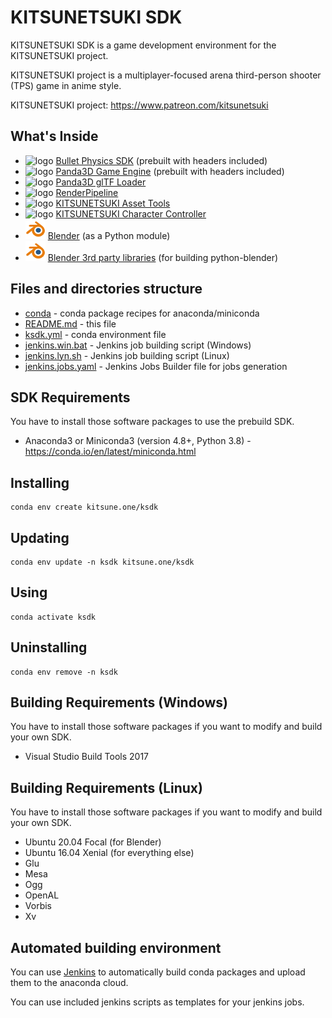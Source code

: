 KITSUNETSUKI SDK
================

KITSUNETSUKI SDK is a game development environment for the KITSUNETSUKI project.

KITSUNETSUKI project is a multiplayer-focused arena
third-person shooter (TPS) game in anime style.

KITSUNETSUKI project: https://www.patreon.com/kitsunetsuki


What's Inside
-------------

* ![logo](conda/bullet/icon_32.png) [Bullet Physics SDK](conda/bullet) (prebuilt with headers included)
* ![logo](conda/panda3d/icon_32.png) [Panda3D Game Engine](conda/panda3d) (prebuilt with headers included)
* ![logo](conda/panda3d/icon_32.png) [Panda3D glTF Loader](https://github.com/Moguri/panda3d-gltf)
* ![logo](conda/panda3d/icon_32.png) [RenderPipeline](https://github.com/tobspr/RenderPipeline)
* ![logo](conda/kcc/icon_32.png) [KITSUNETSUKI Asset Tools](https://github.com/kitsune-ONE-team/KITSUNETSUKI-Asset-Tools)
* ![logo](conda/kcc/icon_32.png) [KITSUNETSUKI Character Controller](conda/kcc)
* ![logo](conda/blender/blender_icon_32x32.png) [Blender](conda/blender) (as a Python module)
* ![logo](conda/blender/blender_icon_32x32.png) [Blender 3rd party libraries](conda/blender-thirdparty) (for building python-blender)

Files and directories structure
-------------------------------

* [conda](conda) - conda package recipes for anaconda/miniconda
* [README.md](README.md) - this file
* [ksdk.yml](ksdk.yml) - conda environment file
* [jenkins.win.bat](jenkins.win.bat) - Jenkins job building script (Windows)
* [jenkins.lyn.sh](jenkins.lyn.sh) - Jenkins job building script (Linux)
* [jenkins.jobs.yaml](jenkins.jobs.yaml) - Jenkins Jobs Builder file for jobs generation


SDK Requirements
----------------

You have to install those software packages to use the prebuild SDK.

* Anaconda3 or Miniconda3 (version 4.8+, Python 3.8) - https://conda.io/en/latest/miniconda.html


Installing
----------

```
conda env create kitsune.one/ksdk
```


Updating
--------

```
conda env update -n ksdk kitsune.one/ksdk
```


Using
-----

```
conda activate ksdk
```


Uninstalling
------------

```
conda env remove -n ksdk
```


Building Requirements (Windows)
-------------------------------

You have to install those software packages if you want to modify and build your own SDK.

* Visual Studio Build Tools 2017


Building Requirements (Linux)
-----------------------------

You have to install those software packages if you want to modify and build your own SDK.

* Ubuntu 20.04 Focal (for Blender)
* Ubuntu 16.04 Xenial (for everything else)
* Glu
* Mesa
* Ogg
* OpenAL
* Vorbis
* Xv


Automated building environment
------------------------------

You can use [Jenkins](https://www.jenkins.io/)
to automatically build conda packages and upload them to the anaconda cloud.

You can use included jenkins scripts as templates for your jenkins jobs.
